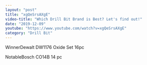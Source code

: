 ```yaml
---
layout: "post"
title: "xgQeSrsAXgE"
video-title: "Which Drill Bit Brand is Best? Let's find out!"
date: "2019-12-09"
youtube: "https://www.youtube.com/watch?v=xgQeSrsAXgE"
category: "Drill Bit"
---
```

<div class="space-y-1"><p><span class="inline-flex items-center justify-center px-2 py-1 mr-2 text-sm font-semibold leading-none text-red-50 bg-red-600 rounded-full">Winner</span>Dewalt DW1176 Oxide Set 16pc<br></p><p><span class="inline-flex items-center justify-center px-2 py-1 mr-2 text-sm font-semibold leading-none bg-white hover:bg-gray-100 text-gray-400 border border-gray-200 rounded-full">Notable</span>Bosch CO14B 14 pc<br></p></div>